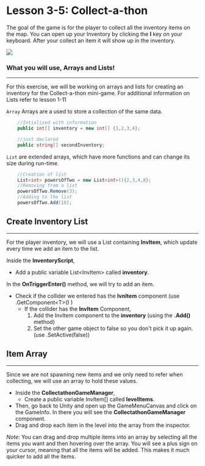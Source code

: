 # Lesson 3-5: Collect-a-thon

The goal of the game is for the player to collect all the inventory items on the map. You can open up your Inventory by clicking the **I** key on your keyboard. After your collect an item it will show up in the inventory. 

![](https://s9.gifyu.com/images/ezgif.com-gif-maker24.gif)


### What you will use, **Arrays and Lists!**
---

For this exercise, we will be working on arrays and lists for creating an inventory for the Collect-a-thon mini-game. For additional information on Lists refer to lesson 1-11

`Array` Arrays are a used to store a collection of the same data. 
```csharp
    //Intialized with information
    public int[] inventory = new int[] {1,2,3,4};

    //just declared
    public string[] secondInventory;
```

`List` are extended arrays, which have more functions and can change its size during run-time.
```csharp
    //Creation of list
    List<int> powersOfTwo = new List<int>(){2,3,4,8};
    //Removing from a list
    powersOfTwo.Remove(3);
    //Adding to the list
    powersOfTwo.Add(16);
```
## Create Inventory List
---

For the player inventory, we will use a List containing **InvItem**, which update every time we add an item to the list. 

Inside the **InventoryScript**, 

* Add a public variable List\<InvItem> called **inventory**.

In the **OnTriggerEnter()** method, we will try to add an item. 
  * Check if the collider we entered has the **IvnItem** component (use .GetComponent\<T>() )  
    * If the collider has the **InvItem** Component, 
      1. Add the InvItem component to the **inventory** (using the **.Add()** method) 
      2. Set the other game object to false so you don't pick it up again.  (use .SetActive(false))

## Item Array
---

Since we are not spawning new items and we only need to refer when collecting, we will use an array to hold these values. 

* Inside the **CollectathonGameManager**, 
  * Create a public variable InvItem[] called **levelItems**. 
* Then, go back to Unity and open up the GameMenuCanvas and click on the GameInfo. In there you will see the **CollectathonGameManager** component. 
* Drag and drop each item in the level into the array from the inspector.

*Note*: You can drag and drop multiple items into an array by selecting all the items you want and then hovering over the array. You will see a plus sign on your cursor, meaning that all the items will be added. This makes it much quicker to add all the items.